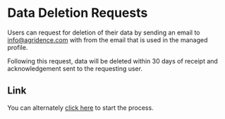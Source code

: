 # Data Deletion Requests

Users can request for deletion of their data by sending an email to info@agridence.com with from the email that is used in the managed profile.

Following this request, data will be deleted within 30 days of receipt and acknowledgement sent to the requesting user.

## Link
You can alternately [click here](mailto:info@agridence.com?subject=ARP%20%7C%20Deletion%20of%20data&body=Hi%2C%0AThis%20is%20to%20request%20data%20deletion%20for%20my%20profile%20registered%20with%20this%20email.%0A%0ARegards.) to start the process.